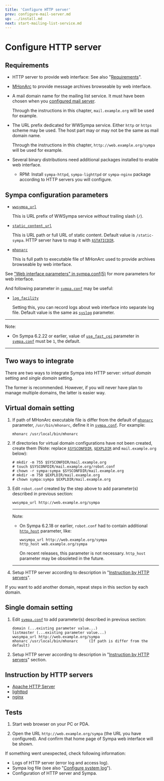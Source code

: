 ```yaml
---
title: 'Configure HTTP server'
prev: configure-mail-server.md
up: ../install.md
next: start-mailing-list-service.md
---
```


Configure HTTP server
=====================

Requirements
------------

  * HTTP server to provide web interface:
    See also "[Requirements](../requirements.md#http-server)".

  * [MHonArc](https://www.mhonarc.org/) to provide message archives
    browseable by web interface.

  * A mail domain name for the mailing list service.  It must have been chosen
    when you [configured mail server](configure-mail-server.md).

    Through the instructions in this chapter, ``mail.example.org`` will be
    used for example.

  * The URL prefix dedicated for WWSympa service.  Either ``http`` or
    ``https`` scheme may be used.
    The host part may or may not be the same as mail domain name.

    Through the instructions in this chapter, ``http://web.example.org/sympa``
    will be used for example.

  * Several binary distributions need additional packages installed to enable
    web interface.

      - RPM: Install ``sympa-httpd``, ``sympa-lighttpd`` or ``sympa-nginx``
        package according to HTTP servers you will configure.

Sympa configuration parameters
------------------------------

  * [``wwsympa_url``](../man/sympa.conf.5.md#wwsympa_url)

    This is URL prefix of WWSympa service _without_ trailing slash (``/``).

  * [``static_content_url``](../man/sympa.conf.5.md#static_content_url)

    This is URL path or full URL of static content.  Default value is
    ``/static-sympa``.  HTTP server have to map it with
    [``$STATICDIR``](../layout.md#staticdir).

  * [``mhonarc``](../man/sympa.conf.5.md#mhonarc)

    This is full path to executable file of MHonArc used to provide archives
    browseable by web interface.

See ["Web interface parameters" in sympa.conf(5)](../man/sympa.conf.5.md#web-interface-parameters) for more parameters for web interface.

And following parameter in [``sympa.conf``](../layout.md#config) may be
useful:

  * [``log_facility``](../man/sympa.conf.5.md#log_facility)

    Setting this, you can record logs about web interface into separate log
    file.  Default value is the same as
    [``syslog``](../man/sympa.conf.5.md#syslog) parameter.

----
Note:

  * On Sympa 6.2.22 or earlier,
    value of [``use_fast_cgi``](../man/sympa.conf.5.md#use_fast_cgi) parameter
    in [``sympa.conf``](../man/sympa.conf.5.md#config) must be ``1``,
    the default.

----

Two ways to integrate
---------------------

There are two ways to integrate Sympa into HTTP server:
_virtual domain_ setting and _single domain_ setting.

The former is recommended.  However, if you will never have plan to manage
multiple domains, the latter is easier way.

Virtual domain setting
----------------------

  1. If path of MHonArc executable file is differ from the default of
     [``mhonarc``](../man/sympa.conf.5.md#mhonarc) parameter,
     ``/usr/bin/mhonarc``, define it in
     [``sympa.conf``](../layout.md#config).  For example:

     ```
     mhonarc /usr/local/bin/mhonarc
     ```

  2. If directories for virtual domain configurations have not been created,
     create them (Note: replace [``$SYSCONFDIR``](../layout.md#sysconfdir),
     [``$EXPLDIR``](../layout.md#expldir) and ``mail.example.org`` below):
     ```
     # mkdir -m 755 $SYSCONFDIR/mail.example.org
     # touch $SYSCONFDIR/mail.example.org/robot.conf
     # chown -r sympa:sympa $SYSCONFDIR/mail.example.org
     # mkdir -m 750 $EXPLDIR/mail.example.org
     # chown sympa:sympa $EXPLDIR/mail.example.org
     ```

  3. Edit ``robot.conf`` created by the step above to add parameter(s)
     described in previous section:
     ```
     wwsympa_url http://web.example.org/sympa
     ```

     ----
     Note:

       * On Sympa 6.2.18 or earlier, ``robot.conf`` had to contain additional
         [``http_host``](../man/sympa.conf.5.md#http_host) parameter, like:
         ```
         wwsympa_url http://web.example.org/sympa
         http_host web.example.org/sympa
         ```
         On recent releases, this parameter is not necessary.
         ``http_host`` parameter may be obsoleted in the future.

     ----

  4. Setup HTTP server according to description in
     "[Instruction by HTTP servers](#instruction-by-http-servers)".

If you want to add another domain, repeat steps in this section by each domain.

Single domain setting
---------------------

  1. Edit [``sympa.conf``](../layout.md#config) to add parameter(s) described
     in previous section:
     ```
     domain (...existing parameter value...)
     listmaster (...existing parameter value...)
     wwsympa_url http://web.example.org/sympa
     mhonarc /usr/local/bin/mhonarc     (If path is differ from the default)
     ```

  2. Setup HTTP server according to description in
     "[Instruction by HTTP servers](#instruction-by-http-servers)" section.

Instruction by HTTP servers
---------------------------

  - [Apache HTTP Server](configure-http-server-apache.md)
  - [lighttpd](configure-http-server-lighttpd.md)
  - [nginx](configure-http-server-nginx.md)

Tests
-----

  1. Start web browser on your PC or PDA.

  2. Open the URL ``http://web.example.org/sympa`` (the URL you have
     configured).  And confirm that home page of Sympa web interface will be
     shown.

If something went unexpected, check following information:

  - Logs of HTTP server (error log and access log).
  - Sympa log file (see also
    "[Configure system log](configure-system-log.md)").
  - Configuration of HTTP server and Sympa.

